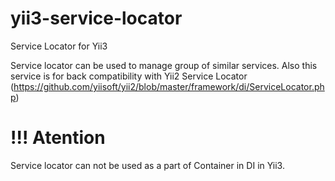 # yii3-service-locator
Service Locator for Yii3

Service locator can be used to manage group of similar services.
Also this service is for back compatibility with Yii2 Service Locator (https://github.com/yiisoft/yii2/blob/master/framework/di/ServiceLocator.php)

# !!! Atention  
Service locator can not be used as a part of Container in DI in Yii3.


